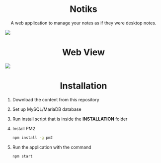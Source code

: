 <h1 align="center">Notiks</h1>

<p align="center">A web application to manage your notes as if they were desktop notes.</p>

<img src="https://i.imgur.com/6mhVW8n.png" align="center">

<h1 align="center">Web View</h1>

![](https://i.imgur.com/nMDHMiZ.png)

<h1 align="center">Installation</h1>

1. Download the content from this repository

2. Set up MySQL/MariaDB database

3. Run install script that is inside the **INSTALLATION** folder

4. Install PM2 

   ```bash
   npm install -g pm2
   ```

5. Run the application with the command

   ```bash
   npm start
   ```

   